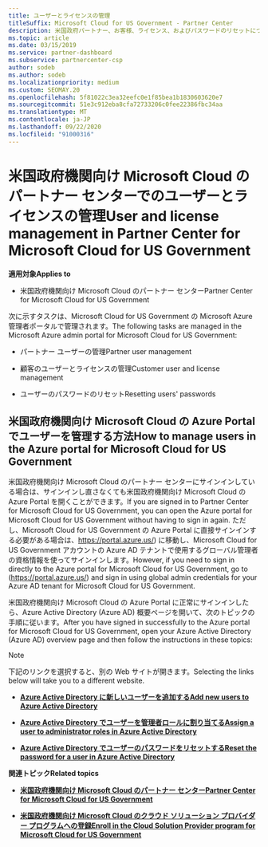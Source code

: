 ```yaml
---
title: ユーザーとライセンスの管理
titleSuffix: Microsoft Cloud for US Government - Partner Center
description: 米国政府パートナー、お客様、ライセンス、およびパスワードのリセットについて Microsoft Cloud のパートナーセンターを管理する方法と場所について説明します。
ms.topic: article
ms.date: 03/15/2019
ms.service: partner-dashboard
ms.subservice: partnercenter-csp
author: sodeb
ms.author: sodeb
ms.localizationpriority: medium
ms.custom: SEOMAY.20
ms.openlocfilehash: 5f81022c3ea32eefc0e1f85bea1b1830603620e7
ms.sourcegitcommit: 51e3c912eba8cfa72733206c0fee22386fbc34aa
ms.translationtype: MT
ms.contentlocale: ja-JP
ms.lasthandoff: 09/22/2020
ms.locfileid: "91000316"
---
```

# <a name="user-and-license-management-in-partner-center-for-microsoft-cloud-for-us-government"></a><span data-ttu-id="9fafe-103">米国政府機関向け Microsoft Cloud のパートナー センターでのユーザーとライセンスの管理</span><span class="sxs-lookup"><span data-stu-id="9fafe-103">User and license management in Partner Center for Microsoft Cloud for US Government</span></span>

<span data-ttu-id="9fafe-104">**適用対象**</span><span class="sxs-lookup"><span data-stu-id="9fafe-104">**Applies to**</span></span>

- <span data-ttu-id="9fafe-105">米国政府機関向け Microsoft Cloud のパートナー センター</span><span class="sxs-lookup"><span data-stu-id="9fafe-105">Partner Center for Microsoft Cloud for US Government</span></span>

<span data-ttu-id="9fafe-106">次に示すタスクは、Microsoft Cloud for US Government の Microsoft Azure 管理者ポータルで管理されます。</span><span class="sxs-lookup"><span data-stu-id="9fafe-106">The following tasks are managed in the Microsoft Azure admin portal for Microsoft Cloud for US Government:</span></span>

- <span data-ttu-id="9fafe-107">パートナー ユーザーの管理</span><span class="sxs-lookup"><span data-stu-id="9fafe-107">Partner user management</span></span>

- <span data-ttu-id="9fafe-108">顧客のユーザーとライセンスの管理</span><span class="sxs-lookup"><span data-stu-id="9fafe-108">Customer user and license management</span></span>

- <span data-ttu-id="9fafe-109">ユーザーのパスワードのリセット</span><span class="sxs-lookup"><span data-stu-id="9fafe-109">Resetting users' passwords</span></span>


## <a name="how-to-manage-users-in-the-azure-portal-for-microsoft-cloud-for-us-government"></a><span data-ttu-id="9fafe-110">米国政府機関向け Microsoft Cloud の Azure Portal でユーザーを管理する方法</span><span class="sxs-lookup"><span data-stu-id="9fafe-110">How to manage users in the Azure portal for Microsoft Cloud for US Government</span></span>

<span data-ttu-id="9fafe-111">米国政府機関向け Microsoft Cloud のパートナー センターにサインインしている場合は、サインインし直さなくても米国政府機関向け Microsoft Cloud の Azure Portal を開くことができます。</span><span class="sxs-lookup"><span data-stu-id="9fafe-111">If you are signed in to Partner Center for Microsoft Cloud for US Government, you can open the Azure portal for Microsoft Cloud for US Government without having to sign in again.</span></span> <span data-ttu-id="9fafe-112">ただし、Microsoft Cloud for US Government の Azure Portal に直接サインインする必要がある場合は、https://portal.azure.us/) に移動し、Microsoft Cloud for US Government アカウントの Azure AD テナントで使用するグローバル管理者の資格情報を使ってサインインします。</span><span class="sxs-lookup"><span data-stu-id="9fafe-112">However, if you need to sign in directly to the Azure portal for Microsoft Cloud for US Government, go to (https://portal.azure.us/) and sign in using global admin credentials for your Azure AD tenant for Microsoft Cloud for US Government.</span></span>

<span data-ttu-id="9fafe-113">米国政府機関向け Microsoft Cloud の Azure Portal に正常にサインインしたら、Azure Active Directory (Azure AD) 概要ページを開いて、次のトピックの手順に従います。</span><span class="sxs-lookup"><span data-stu-id="9fafe-113">After you have signed in successfully to the Azure portal for Microsoft Cloud for US Government, open your Azure Active Directory (Azure AD) overview page and then follow the instructions in these topics:</span></span>

> [!NOTE]  
> <span data-ttu-id="9fafe-114">下記のリンクを選択すると、別の Web サイトが開きます。</span><span class="sxs-lookup"><span data-stu-id="9fafe-114">Selecting the links below will take you to a different website.</span></span> 

-  [<span data-ttu-id="9fafe-115">**Azure Active Directory に新しいユーザーを追加する**</span><span class="sxs-lookup"><span data-stu-id="9fafe-115">**Add new users to Azure Active Directory**</span></span>](/azure/active-directory/active-directory-users-create-azure-portal)

-  [<span data-ttu-id="9fafe-116">**Azure Active Directory でユーザーを管理者ロールに割り当てる**</span><span class="sxs-lookup"><span data-stu-id="9fafe-116">**Assign a user to administrator roles in Azure Active Directory**</span></span>](/azure/active-directory/active-directory-users-assign-role-azure-portal)

-  [<span data-ttu-id="9fafe-117">**Azure Active Directory でユーザーのパスワードをリセットする**</span><span class="sxs-lookup"><span data-stu-id="9fafe-117">**Reset the password for a user in Azure Active Directory**</span></span>](/azure/active-directory/active-directory-users-reset-password-azure-portal)

<span data-ttu-id="9fafe-118">**関連トピック**</span><span class="sxs-lookup"><span data-stu-id="9fafe-118">**Related topics**</span></span>

-  [<span data-ttu-id="9fafe-119">**米国政府機関向け Microsoft Cloud のパートナー センター**</span><span class="sxs-lookup"><span data-stu-id="9fafe-119">**Partner Center for Microsoft Cloud for US Government**</span></span>](partner-center-for-microsoft-us-govt-cloud.md)

-  [<span data-ttu-id="9fafe-120">**米国政府機関向け Microsoft Cloud のクラウド ソリューション プロバイダー プログラムへの登録**</span><span class="sxs-lookup"><span data-stu-id="9fafe-120">**Enroll in the Cloud Solution Provider program for Microsoft Cloud for US Government**</span></span>](enroll-in-csp-for-microsoft-us-govt-cloud.md)